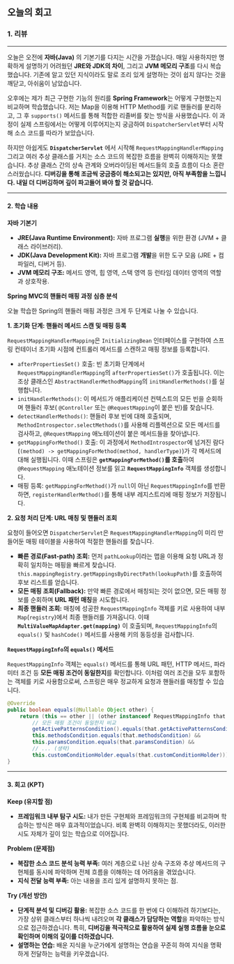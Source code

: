 ## 오늘의 회고

### 1. 리뷰
---
오늘은 오전에 **자바(Java)** 의 기본기를 다지는 시간을 가졌습니다. 매일 사용하지만 명확하게 설명하기 어려웠던 **JRE와 JDK의 차이**, 그리고 **JVM 메모리 구조**를 다시 복습했습니다. 기존에 알고 있던 지식이라도 말로 조리 있게 설명하는 것이 쉽지 않다는 것을 깨닫고, 아쉬움이 남았습니다.

오후에는 제가 최근 구현한 기능의 원리를 **Spring Framework**는 어떻게 구현했는지 비교하며 학습했습니다. 저는 Map을 이용해 HTTP Method를 키로 핸들러를 분리하고, 그 후 `supports()` 메서드를 통해 적합한 리졸버를 찾는 방식을 사용했습니다. 이 과정이 실제 스프링에서는 어떻게 이루어지는지 궁금하여 `DispatcherServlet`부터 시작해 소스 코드를 따라가 보았습니다.

하지만 아쉽게도 **`DispatcherServlet`** 에서 시작해 `RequestMappingHandlerMapping` 그리고 여러 추상 클래스를 거치는 소스 코드의 복잡한 흐름을 완벽히 이해하지는 못했습니다. 추상 클래스 간의 상속 관계와 오버라이딩된 메서드들의 호출 흐름이 다소 혼란스러웠습니다. **디버깅을 통해 조금씩 궁금증이 해소되고는 있지만, 아직 부족함을 느낍니다. 내일 더 디버깅하며 깊이 파고들어 봐야 할 것 같습니다.**

-----

#### 2. 학습 내용

**자바 기본기**

  * **JRE(Java Runtime Environment):** 자바 프로그램 **실행**을 위한 환경 (JVM + 클래스 라이브러리).
  * **JDK(Java Development Kit):** 자바 프로그램 **개발**을 위한 도구 모음 (JRE + 컴파일러, 디버거 등).
  * **JVM 메모리 구조:** 메서드 영역, 힙 영역, 스택 영역 등 런타임 데이터 영역의 역할과 상호작용.

**Spring MVC의 핸들러 매핑 과정 심층 분석**

오늘 학습한 Spring의 핸들러 매핑 과정은 크게 두 단계로 나눌 수 있습니다.

**1. 초기화 단계: 핸들러 메서드 스캔 및 매핑 등록**

`RequestMappingHandlerMapping`은 `InitializingBean` 인터페이스를 구현하여 스프링 컨테이너 초기화 시점에 컨트롤러 메서드를 스캔하고 매핑 정보를 등록합니다.

  * `afterPropertiesSet()` 호출: 빈 초기화 단계에서 `RequestMappingHandlerMapping`의 `afterPropertiesSet()`가 호출됩니다. 이는 조상 클래스인 `AbstractHandlerMethodMapping`의 `initHandlerMethods()`를 실행합니다.
  * `initHandlerMethods()`: 이 메서드가 애플리케이션 컨텍스트의 모든 빈을 순회하며 핸들러 후보( `@Controller` 또는 `@RequestMapping`이 붙은 빈)를 찾습니다.
  * `detectHandlerMethods()`: 핸들러 후보 빈에 대해 호출되며, `MethodIntrospector.selectMethods()`를 사용해 리플렉션으로 모든 메서드를 검사하고, `@RequestMapping` 애노테이션이 붙은 메서드들을 찾아냅니다.
  * `getMappingForMethod()` 호출: 이 과정에서 `MethodIntrospector`에 넘겨진 람다(`(method) -> getMappingForMethod(method, handlerType)`)가 각 메서드에 대해 실행됩니다. 이때 스프링은 **`getMappingForMethod()`를 호출**하여 `@RequestMapping` 애노테이션 정보를 읽고 **`RequestMappingInfo`** 객체를 생성합니다.
  * 매핑 등록: `getMappingForMethod()`가 `null`이 아닌 `RequestMappingInfo`를 반환하면, `registerHandlerMethod()`를 통해 내부 레지스트리에 매핑 정보가 저장됩니다.

**2. 요청 처리 단계: URL 매칭 및 핸들러 조회**

요청이 들어오면 `DispatcherServlet`은 `RequestMappingHandlerMapping`이 미리 만들어둔 매핑 테이블을 사용하여 적절한 핸들러를 찾습니다.

  * **빠른 경로(Fast-path) 조회:** 먼저 `pathLookup`이라는 맵을 이용해 요청 URL과 정확히 일치하는 매핑을 빠르게 찾습니다. `this.mappingRegistry.getMappingsByDirectPath(lookupPath)`를 호출하여 후보 리스트를 얻습니다.
  * **모든 매핑 조회(Fallback):** 만약 빠른 경로에서 매칭되는 것이 없으면, 모든 매핑 정보를 순회하며 **URL 패턴 매칭**을 시도합니다.
  * **최종 핸들러 조회:** 매칭에 성공한 `RequestMappingInfo` 객체를 키로 사용하여 내부 `Map`(`registry`)에서 최종 핸들러를 가져옵니다. 이때 **`MultiValueMapAdapter.get(mapping)`** 이 호출되며, `RequestMappingInfo`의 `equals()` 및 `hashCode()` 메서드를 사용해 키의 동등성을 검사합니다.

**`RequestMappingInfo`의 `equals()` 메서드**

`RequestMappingInfo` 객체는 `equals()` 메서드를 통해 URL 패턴, HTTP 메서드, 파라미터 조건 등 **모든 매핑 조건이 동일한지**를 확인합니다. 이처럼 여러 조건을 모두 포함하는 객체를 키로 사용함으로써, 스프링은 매우 정교하게 요청과 핸들러를 매칭할 수 있습니다.

```java
@Override
public boolean equals(@Nullable Object other) {
    return (this == other || (other instanceof RequestMappingInfo that &&
        // 모든 매핑 조건이 동일한지 비교
        getActivePatternsCondition().equals(that.getActivePatternsCondition()) &&
        this.methodsCondition.equals(that.methodsCondition) &&
        this.paramsCondition.equals(that.paramsCondition) &&
        // ... (생략)
        this.customConditionHolder.equals(that.customConditionHolder)));
}
```

-----

#### 3. 회고 (KPT)

**Keep (유지할 점)**

  * **프레임워크 내부 탐구 시도:** 내가 만든 구현체와 프레임워크의 구현체를 비교하며 학습하는 방식은 매우 효과적이었습니다. 비록 완벽히 이해하지는 못했더라도, 이러한 시도 자체가 깊이 있는 학습으로 이어집니다.

**Problem (문제점)**

  * **복잡한 소스 코드 분석 능력 부족:** 여러 계층으로 나뉜 상속 구조와 추상 메서드의 구현체를 동시에 파악하며 전체 흐름을 이해하는 데 어려움을 겪었습니다.
  * **지식 전달 능력 부족:** 아는 내용을 조리 있게 설명하지 못하는 점.

**Try (개선 방안)**

  * **단계적 분석 및 디버깅 활용:** 복잡한 소스 코드를 한 번에 다 이해하려 하기보다는, 가장 상위 클래스부터 하나씩 내려오며 **각 클래스가 담당하는 역할**을 파악하는 방식으로 접근하겠습니다. 특히, **디버깅을 적극적으로 활용하여 실제 실행 흐름을 눈으로 확인하며 이해의 깊이를 더하겠습니다.**
  * **설명하는 연습:** 배운 지식을 누군가에게 설명하는 연습을 꾸준히 하여 지식을 명확하게 전달하는 능력을 키우겠습니다.

